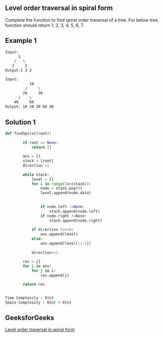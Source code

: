 ## Level order traversal in spiral form
Complete the function to find spiral order traversal of a tree. For below tree, function should return 1, 2, 3, 4, 5, 6, 7.
  
## Example 1


```bash
Input:
      1
    /   \
   3     2
Output:1 3 2

Input:
           10
         /     \
        20     30
      /    \
    40     60
Output: 10 20 30 60 40 

```

## Solution 1 

```Python
def findSpiral(root):
    
        if root == None:
            return []
    
        ans = []
        stack = [root]
        direction =1
        
        while stack: 
            level = []
            for i in range(len(stack)):
                node = stack.pop(0)
                level.append(node.data)
                
                
                if node.left !=None: 
                    stack.append(node.left)
                if node.right !=None:
                    stack.append(node.right)
                    
            if direction %2==0:
                ans.append(level)
            else:
                ans.append(level[::-1])
                
            direction+=1
            
        res = []
        for i in ans:
            for j in i:
                res.append(j)

        return res
        
```
```bash
Time Complexity : O(n)
Space Complexity : O(n) + O(n)
```
## GeeksforGeeks

[Level order traversal in spiral form](https://practice.geeksforgeeks.org/problems/level-order-traversal-in-spiral-form/1?page=1&difficulty[]=0&category[]=Tree&sortBy=submissions)
